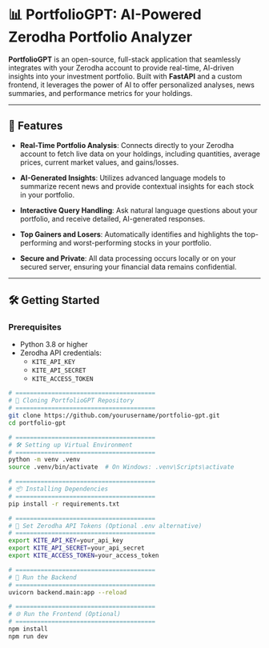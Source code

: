 # 📊 PortfolioGPT: AI-Powered Zerodha Portfolio Analyzer

**PortfolioGPT** is an open-source, full-stack application that seamlessly integrates with your Zerodha account to provide real-time, AI-driven insights into your investment portfolio. Built with **FastAPI** and a custom frontend, it leverages the power of AI to offer personalized analyses, news summaries, and performance metrics for your holdings.

---

## 🚀 Features

- **Real-Time Portfolio Analysis**: Connects directly to your Zerodha account to fetch live data on your holdings, including quantities, average prices, current market values, and gains/losses.

- **AI-Generated Insights**: Utilizes advanced language models to summarize recent news and provide contextual insights for each stock in your portfolio.

- **Interactive Query Handling**: Ask natural language questions about your portfolio, and receive detailed, AI-generated responses.

- **Top Gainers and Losers**: Automatically identifies and highlights the top-performing and worst-performing stocks in your portfolio.

- **Secure and Private**: All data processing occurs locally or on your secured server, ensuring your financial data remains confidential.

---

## 🛠️ Getting Started

### Prerequisites

- Python 3.8 or higher
- Zerodha API credentials:
  - `KITE_API_KEY`
  - `KITE_API_SECRET`
  - `KITE_ACCESS_TOKEN`

```bash
# =======================================
# 🚀 Cloning PortfolioGPT Repository
# =======================================
git clone https://github.com/yourusername/portfolio-gpt.git
cd portfolio-gpt

# =======================================
# 🛠️ Setting up Virtual Environment
# =======================================
python -m venv .venv
source .venv/bin/activate  # On Windows: .venv\Scripts\activate

# =======================================
# 📦 Installing Dependencies
# =======================================
pip install -r requirements.txt

# =======================================
# 🔐 Set Zerodha API Tokens (Optional .env alternative)
# =======================================
export KITE_API_KEY=your_api_key
export KITE_API_SECRET=your_api_secret
export KITE_ACCESS_TOKEN=your_access_token

# =======================================
# 🚀 Run the Backend
# =======================================
uvicorn backend.main:app --reload

# =======================================
# 🌐 Run the Frontend (Optional)
# =======================================
npm install
npm run dev
